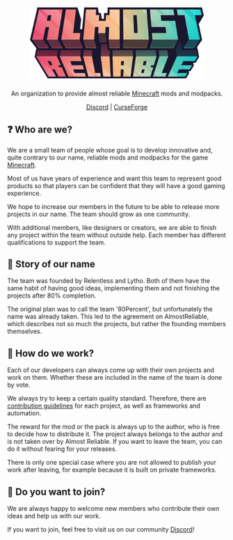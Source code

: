 <h1 align="center">
    <a href="https://github.com/AlmostReliable"><img src="https://raw.githubusercontent.com/AlmostReliable/.github/main/profile/banner.png" alt="Logo" width=400></a>
</h1>
<div align="center">

An organization to provide almost reliable [Minecraft] mods and modpacks.

[Discord] | [CurseForge]

</div>

## **❓ Who are we?**
We are a small team of people whose goal is to develop innovative and, quite contrary to our name, reliable mods and modpacks for the game [Minecraft].

Most of us have years of experience and want this team to represent good products so that players can be confident that they will have a good gaming experience.

We hope to increase our members in the future to be able to release more projects in our name. The team should grow as one community.

With additional members, like designers or creators, we are able to finish any project within the team without outside help. Each member has different qualifications to support the team.

## **👀 Story of our name**
The team was founded by Relentless and Lytho. Both of them have the same habit of having good ideas, implementing them and not finishing the projects after 80% completion.

The original plan was to call the team '80Percent', but unfortunately the name was already taken. This led to the agreement on AlmostReliable, which describes not so much the projects, but rather the founding members themselves.

## **🔧 How do we work?**
Each of our developers can always come up with their own projects and work on them. Whether these are included in the name of the team is done by vote.

We always try to keep a certain quality standard. Therefore, there are [contribution guidelines] for each project, as well as frameworks and automation.

The reward for the mod or the pack is always up to the author, who is free to decide how to distribute it. The project always belongs to the author and is not taken over by Almost Reliable. If you want to leave the team, you can do it without fearing for your releases.

There is only one special case where you are not allowed to publish your work after leaving, for example because it is built on private frameworks.

## **💚 Do you want to join?**
We are always happy to welcome new members who contribute their own ideas and help us with our work.

If you want to join, feel free to visit us on our community [Discord]!


<!-- Links -->
[minecraft]: https://www.minecraft.net/
[discord]: https://discord.com/invite/ThFnwZCyYY
[curseforge]: https://www.curseforge.com/members/teamalmostreliable/projects
[contribution guidelines]: https://github.com/AlmostReliable/.github/blob/main/.github/CONTRIBUTING.md
